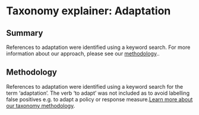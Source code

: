 # Taxonomy explainer: Adaptation

## Summary

References to adaptation were identified using a keyword search. For more information about our approach, please see our [methodology](../METHODOLOGY.md)..

## Methodology

References to adaptation were identified using a keyword search for the term ‘adaptation’. The verb ‘to adapt’ was not included as to avoid labelling false positives e.g. to adapt a policy or response measure.[Learn more about our taxonomy methodology](../METHODOLOGY.md).
